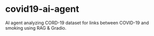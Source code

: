 # covid19-ai-agent
AI agent analyzing CORD-19 dataset for links between COVID-19 and smoking using RAG &amp; Gradio.
